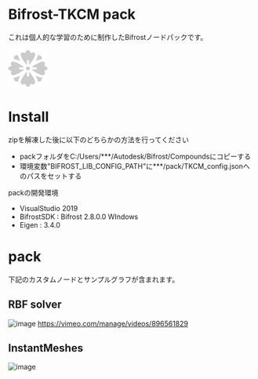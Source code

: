 # Bifrost-TKCM pack
これは個人的な学習のために制作したBifrostノードパックです。  

<img src="pack/compounds/icon/tkcm.png" width="80px">

# Install
zipを解凍した後に以下のどちらかの方法を行ってください
- packフォルダをC:/Users/***/Autodesk/Bifrost/Compoundsにコピーする
- 環境変数"BIFROST_LIB_CONFIG_PATH"に***/pack/TKCM_config.jsonへのパスをセットする

packの開発環境  
- VisualStudio 2019  
- BifrostSDK : Bifrost 2.8.0.0 WIndows  
- Eigen : 3.4.0

# pack
下記のカスタムノードとサンプルグラフが含まれます。

## RBF solver
![image](https://github.com/TKCM/Bifrost-TKCMPack/assets/13941074/3341dcf1-6db5-4398-b439-db5db9a7d2ba)
https://vimeo.com/manage/videos/896561829

## InstantMeshes
![image](https://github.com/TKCM/Bifrost-TKCMPack/assets/13941074/6d5adf5c-6be7-48fc-abd5-b906af601d4c)
